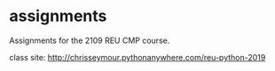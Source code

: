 # assignments
Assignments for the 2109 REU CMP course.

class site:
http://chrisseymour.pythonanywhere.com/reu-python-2019
